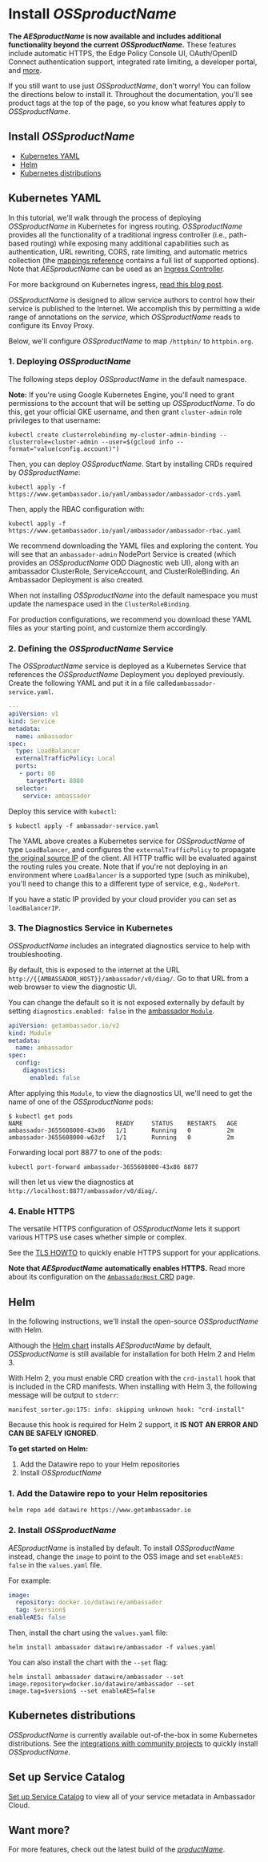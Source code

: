 # Install $OSSproductName$

**The $AESproductName$ is now available and includes additional functionality beyond the current $OSSproductName$.**
These features include automatic HTTPS, the Edge Policy Console UI, OAuth/OpenID Connect authentication support, integrated rate
limiting, a developer portal, and [more](/edge-stack-faq/).

If you still want to use just $OSSproductName$, don't worry! You can follow the directions below to install it. Throughout the documentation, you'll see product tags at the top of the page, so you know what features apply to $OSSproductName$.

## Install $OSSproductName$

* [Kubernetes YAML](#kubernetes-yaml)
* [Helm](#helm)
* [Kubernetes distributions](#kubernetes-distributions)

## Kubernetes YAML

In this tutorial, we'll walk through the process of deploying $OSSproductName$ in Kubernetes for ingress routing. $OSSproductName$ provides all the functionality of a traditional ingress controller (i.e., path-based routing) while exposing many additional capabilities such as authentication, URL rewriting, CORS, rate limiting, and automatic metrics collection (the [mappings reference](../../using/intro-ambassadormappings) contains a full list of supported options). Note that $AESproductName$ can be used as an [Ingress Controller](../../running/ingress-controller).

For more background on Kubernetes ingress, [read this blog post](https://blog.getambassador.io/kubernetes-ingress-nodeport-load-balancers-and-ingress-controllers-6e29f1c44f2d).

$OSSproductName$ is designed to allow service authors to control how their service is published to the Internet. We accomplish this by permitting a wide range of annotations on the *service*, which $OSSproductName$ reads to configure its Envoy Proxy.

Below, we'll configure $OSSproductName$ to map `/httpbin/` to `httpbin.org`.

### 1. Deploying $OSSproductName$

The following steps deploy $OSSproductName$ in the default namespace.

**Note:** If you're using Google Kubernetes Engine, you'll need to grant permissions to the account that will be setting up $OSSproductName$. To do this, get your official GKE username, and then grant `cluster-admin` role privileges to that username:

```
kubectl create clusterrolebinding my-cluster-admin-binding --clusterrole=cluster-admin --user=$(gcloud info --format="value(config.account)")
```

Then, you can deploy $OSSproductName$. Start by installing CRDs required by $OSSproductName$:

```
kubectl apply -f https://www.getambassador.io/yaml/ambassador/ambassador-crds.yaml
```

Then, apply the RBAC configuration with:

```
kubectl apply -f https://www.getambassador.io/yaml/ambassador/ambassador-rbac.yaml
```

We recommend downloading the YAML files and exploring the content. You will see that an `ambassador-admin` NodePort Service is created (which provides an $OSSproductName$ ODD Diagnostic web UI), along with an ambassador ClusterRole, ServiceAccount, and ClusterRoleBinding. An Ambassador Deployment is also created.

When not installing $OSSproductName$ into the default namespace you must update the namespace used in the `ClusterRoleBinding`.

For production configurations, we recommend you download these YAML files as your starting point, and customize them accordingly.

### 2. Defining the $OSSproductName$ Service

The $OSSproductName$ service is deployed as a Kubernetes Service that references the $OSSproductName$ Deployment you deployed previously. Create the following YAML and put it in a file called`ambassador-service.yaml`.

```yaml
---
apiVersion: v1
kind: Service
metadata:
  name: ambassador
spec:
  type: LoadBalancer
  externalTrafficPolicy: Local
  ports:
   - port: 80
     targetPort: 8080
  selector:
    service: ambassador
```

Deploy this service with `kubectl`:

```
$ kubectl apply -f ambassador-service.yaml
```

The YAML above creates a Kubernetes service for $OSSproductName$ of type `LoadBalancer`, and configures the `externalTrafficPolicy` to propagate [the original source IP](https://kubernetes.io/docs/tasks/access-application-cluster/create-external-load-balancer/#preserving-the-client-source-ip) of the client. All HTTP traffic will be evaluated against the routing rules you create. Note that if you're not deploying in an environment where `LoadBalancer` is a supported type (such as minikube), you'll need to change this to a different type of service, e.g., `NodePort`.

If you have a static IP provided by your cloud provider you can set as `loadBalancerIP`.

### 3. The Diagnostics Service in Kubernetes

$OSSproductName$ includes an integrated diagnostics service to help with troubleshooting.

By default, this is exposed to the internet at the URL `http://{{AMBASSADOR_HOST}}/ambassador/v0/diag/`. Go to that URL from a web browser to view the diagnostic UI.

You can change the default so it is not exposed externally by default by setting `diagnostics.enabled: false` in the [ambassador `Module`](../../running/ambassador).

```yaml
apiVersion: getambassador.io/v2
kind: Module
metadata:
  name: ambassador
spec:
  config:
    diagnostics:
      enabled: false
```

After applying this `Module`, to view the diagnostics UI, we'll need to get the name of one of the $OSSproductName$ pods:

```
$ kubectl get pods
NAME                          READY     STATUS    RESTARTS   AGE
ambassador-3655608000-43x86   1/1       Running   0          2m
ambassador-3655608000-w63zf   1/1       Running   0          2m
```

Forwarding local port 8877 to one of the pods:

```
kubectl port-forward ambassador-3655608000-43x86 8877
```

will then let us view the diagnostics at `http://localhost:8877/ambassador/v0/diag/`.

### 4. Enable HTTPS

The versatile HTTPS configuration of $OSSproductName$ lets it support various HTTPS use cases whether simple or complex.

See the [TLS HOWTO](../../../howtos/tls-termination) to quickly enable HTTPS support for your applications.

**Note that $AESproductName$ automatically enables HTTPS.** Read more about its configuration on the [`AmbassadorHost` CRD](../../running/ambassadorhost) page.

## Helm

In the following instructions, we'll install the open-source $OSSproductName$ with Helm.

Although the [Helm chart](https://github.com/emissary-ingress/emissary/tree/$branch$/charts/ambassador) installs
$AESproductName$ by default, $OSSproductName$ is still
available for installation for both Helm 2 and Helm 3.

With Helm 2, you must enable CRD creation with the `crd-install` hook that is
included in the CRD manifests. When installing with Helm 3, the following
message will be output to `stderr`:

```
manifest_sorter.go:175: info: skipping unknown hook: "crd-install"
```

Because this hook is required for Helm 2 support, it **IS NOT AN ERROR AND CAN BE SAFELY IGNORED**.

**To get started on Helm:**
1. Add the Datawire repo to your Helm repositories
2. Install $OSSproductName$


### 1. Add the Datawire repo to your Helm repositories

```
helm repo add datawire https://www.getambassador.io
```

### 2. Install $OSSproductName$

$AESproductName$ is installed by default. To install $OSSproductName$ instead,  change the `image` to point to the OSS image and set
`enableAES: false` in the `values.yaml` file.

For example:

```yaml
image:
  repository: docker.io/datawire/ambassador
  tag: $version$
enableAES: false
```

Then, install the chart using the `values.yaml` file:

```
helm install ambassador datawire/ambassador -f values.yaml
```

You can also install the chart with the `--set` flag:

```
helm install ambassador datawire/ambassador --set image.repository=docker.io/datawire/ambassador --set image.tag=$version$ --set enableAES=false
```

## Kubernetes distributions

$OSSproductName$ is currently available out-of-the-box in some Kubernetes distributions.
See the [integrations with community projects](../ambassador-oss-community) to quickly install $OSSproductName$.

## Set up Service Catalog

[Set up Service Catalog](../../../tutorials/getting-started/#3-connect-your-cluster-to-ambassador-cloud) to view all of your service metadata in Ambassador Cloud.

## Want more?

For more features, check out the latest build of the [$productName$](../).
